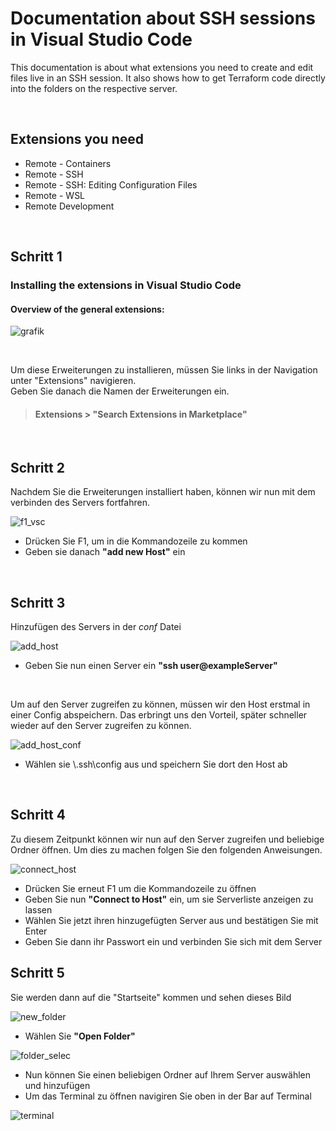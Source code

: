 # Documentation about SSH sessions in Visual Studio Code

This documentation is about what extensions you need to create and edit files live in an SSH session.
It also shows how to get Terraform code directly into the folders on the respective server.

<br>

## Extensions you need
* Remote - Containers
* Remote - SSH
* Remote - SSH: Editing Configuration Files
* Remote - WSL
* Remote Development

<br>

## Schritt 1

### Installing the extensions in Visual Studio Code


#### Overview of the general extensions:

![grafik](https://user-images.githubusercontent.com/110160647/181711679-0a042d63-5f08-416c-abb7-1e315ed0778d.png)

<br>

Um diese Erweiterungen zu installieren, müssen Sie links in der Navigation unter "Extensions" navigieren.<br> Geben Sie danach die Namen der Erweiterungen ein.
<br>

>#### **Extensions > "Search Extensions in Marketplace"**
<br>

## Schritt 2

Nachdem Sie die Erweiterungen installiert haben, können wir nun mit dem verbinden des Servers fortfahren.
<br>

![f1_vsc](https://user-images.githubusercontent.com/110160647/182132040-ee7c8061-ba04-438d-862a-d71f20d06609.png)

* Drücken Sie F1, um in die Kommandozeile zu kommen
* Geben sie danach **"add new Host"** ein

<br>

## Schritt 3
Hinzufügen des Servers in der *conf* Datei
<br>

![add_host](https://user-images.githubusercontent.com/110160647/182156682-30782771-19f9-4da2-a680-d07ba3144bfd.png)

* Geben Sie nun einen Server ein **"ssh user@exampleServer"**

<br>


Um auf den Server zugreifen zu können, müssen wir den Host erstmal in einer Config abspeichern. Das erbringt uns den Vorteil, später schneller wieder auf den Server zugreifen zu können.
<br>

![add_host_conf](https://user-images.githubusercontent.com/110160647/182157731-62c93e6e-900c-4f72-8d8d-c5189bbd21fa.png)

* Wählen sie \\.ssh\config aus und speichern Sie dort den Host ab

<br>

## Schritt 4
Zu diesem Zeitpunkt können wir nun auf den Server zugreifen und beliebige Ordner öffnen. Um dies zu machen folgen Sie den folgenden Anweisungen.
<br>

![connect_host](https://user-images.githubusercontent.com/110160647/182360683-3950f01a-e740-4c46-96ea-36d1e458aa18.png)

* Drücken Sie erneut F1 um die Kommandozeile zu öffnen
* Geben Sie nun **"Connect to Host"** ein, um sie Serverliste anzeigen zu lassen
* Wählen Sie jetzt ihren hinzugefügten Server aus und bestätigen Sie mit Enter
* Geben Sie dann ihr Passwort ein und verbinden Sie sich mit dem Server

## Schritt 5
Sie werden dann auf die "Startseite" kommen und sehen dieses Bild
<br>

![new_folder](https://user-images.githubusercontent.com/110160647/182362464-a3c6ba15-925f-4a0b-923f-c29fdd26a69b.png)

* Wählen Sie **"Open Folder"**

![folder_selec](https://user-images.githubusercontent.com/110160647/183591156-10d14d27-272e-42f5-a5a3-cc68290457c9.png)

* Nun können Sie einen beliebigen Ordner auf Ihrem Server auswählen und hinzufügen
* Um das Terminal zu öffnen navigiren Sie oben in der Bar auf Terminal

![terminal](https://user-images.githubusercontent.com/110160647/182362904-e3a93f2b-995b-49fd-b606-a66c8b36c318.png)
